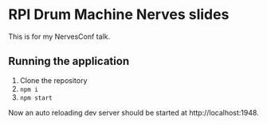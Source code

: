 # RPI Drum Machine Nerves slides

This is for my NervesConf talk.

## Running the application

1. Clone the repository
2. `npm i`
3. `npm start`

Now an auto reloading dev server should be started at http://localhost:1948.

